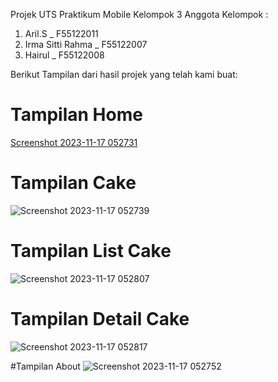 Projek UTS Praktikum Mobile Kelompok 3
Anggota Kelompok :
1. Aril.S _ F55122011
2. Irma Sitti Rahma _ F55122007
3. Hairul _ F55122008

Berikut Tampilan dari hasil projek yang telah kami buat:
# Tampilan Home
[Screenshot 2023-11-17 052731](https://github.com/aaril011/Bakery_And_Cake/assets/98263567/920c140e-ca65-4018-818b-5e09a48c5872)

# Tampilan Cake
![Screenshot 2023-11-17 052739](https://github.com/aaril011/Bakery_And_Cake/assets/98263567/a2c9064e-3648-4afd-b669-714213d7dc50)

# Tampilan List Cake
![Screenshot 2023-11-17 052807](https://github.com/aaril011/Bakery_And_Cake/assets/98263567/450c69a7-5d6e-4526-8968-483d00eae55e)

# Tampilan Detail Cake
![Screenshot 2023-11-17 052817](https://github.com/aaril011/Bakery_And_Cake/assets/98263567/dddd4192-74b7-49e7-aa5b-ae2ff5a51c8c)

#Tampilan About
![Screenshot 2023-11-17 052752](https://github.com/aaril011/Bakery_And_Cake/assets/98263567/f370e269-46f5-467e-89b0-af3c2cedd2df)
